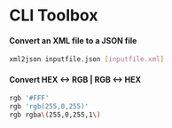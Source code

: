 # CLI Toolbox

#### Convert an XML file to a JSON file

```bash
xml2json inputfile.json [inputfile.xml]
```

#### Convert HEX <-> RGB | RGB <-> HEX

```bash
rgb '#FFF'
rgb 'rgb(255,0,255)'
rgb rgba\(255,0,255,1\)
```
